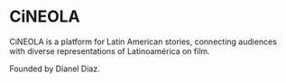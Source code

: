 # CiNEOLA

CiNEOLA is a platform for Latin American stories, connecting audiences with diverse representations of Latinoamérica on film.

Founded by Dianel Diaz.
